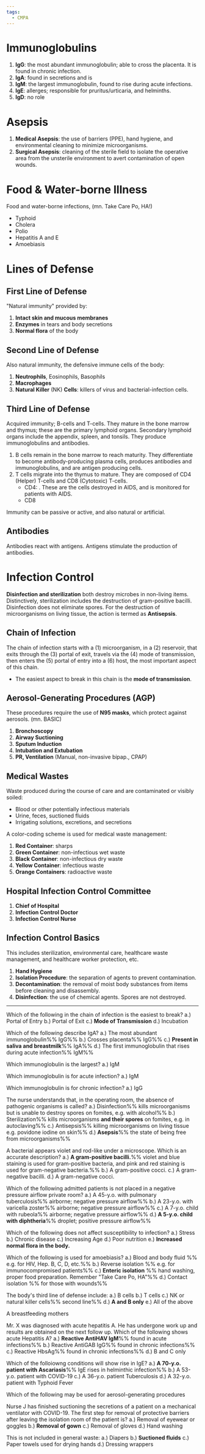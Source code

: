 ```yaml
---
tags:
  - CMPA
---
```

# Immunoglobulins
1. **IgG**: the most abundant immunoglobulin; able to cross the placenta. It is found in chronic infection.
2. **IgA**: found in secretions and is 
3. **IgM**: the largest immunoglobulin, found to rise during acute infections.
4. **IgE**: allerges; responsible for pruritus/urticaria, and helminths.
5. **IgD**: no role
# Asepsis
1. **Medical Asepsis**: the use of barriers (PPE), hand hygiene, and environmental cleaning to minimize microorganisms.
2. **Surgical Asepsis**: cleaning of the sterile field to isolate the operative area from the unsterile environment to avert contamination of open wounds.
# Food & Water-borne Illness
Food and water-borne infections, (mn. Take Care Po, HA!)
- Typhoid
- Cholera
- Polio
- Hepatitis A and E
- Amoebiasis
# Lines of Defense
## First Line of Defense
"Natural immunity" provided by:
1. **Intact skin and mucous membranes**
2. **Enzymes** in tears and body secretions
3. **Normal flora** of the body
## Second Line of Defense
Also natural immunity, the defensive immune cells of the body:
1. **Neutrophils**, Eosinophils, Basophils
2. **Macrophages**
3. **Natural Killer** (NK) **Cells**: killers of virus and bacterial-infection cells.
## Third Line of Defense
Acquired immunity; B-cells and T-cells. They mature in the bone marrow and thymus; these are the primary lymphoid organs. Secondary lymphoid organs include the appendix, spleen, and tonsils. They produce immunoglobulins and antibodies.
1. B cells remain in the bone marrow to reach maturity. They differentiate to become antibody-producing plasma cells, produces antibodies and immunoglobulins, and are antigen producing cells.
2. T cells migrate into the thymus to mature. They are composed of CD4 (Helper) T-cells and CD8 (Cytotoxic) T-cells.
	- CD4: . These are the cells destroyed in AIDS, and is monitored for patients with AIDS.
	- CD8

Immunity can be passive or active, and also natural or artificial.
## Antibodies
Antibodies react with antigens. Antigens stimulate the production of antibodies.
# Infection Control
**Disinfection and sterilization** both destroy microbes in non-living items. Distinctively, sterilization includes the destruction of gram-positive bacilli. Disinfection does not eliminate spores. For the destruction of microorganisms on living tissue, the action is termed as **Antisepsis**.
## Chain of Infection
The chain of infection starts with a (1) microorganism, in a (2) reservoir, that exits through the (3) portal of exit, travels via the (4) mode of transmission, then enters the (5) portal of entry into a (6) host, the most important aspect of this chain.
- The easiest aspect to break in this chain is the **mode of transmission**.
## Aerosol-Generating Procedures (AGP)
These procedures require the use of **N95 masks**, which protect against aerosols. (mn. BASIC)
1. **Bronchoscopy**
2. **Airway Suctioning**
3. **Sputum Induction**
4. **Intubation and Extubation**
5. **PR, Ventilation** (Manual, non-invasive bipap., CPAP)
## Medical Wastes
Waste produced during the course of care and are contaminated or visibly soiled:
- Blood or other potentially infectious materials
- Urine, feces, suctioned fluids
- Irrigating solutions, excretions, and secretions

A color-coding scheme is used for medical waste management:
1. **Red Container**: sharps
2. **Green Container**: non-infectious wet waste
3. **Black Container**: non-infectious dry waste
4. **Yellow Container**: infectious waste
5. **Orange Containers**: radioactive waste
## Hospital Infection Control Committee
1. **Chief of Hospital**
2. **Infection Control Doctor**
3. **Infection Control Nurse**
## Infection Control Basics
This includes sterilization, environmental care, healthcare waste management, and healthcare worker protection, etc.
1. **Hand Hygiene**
2. **Isolation Procedure**: the separation of agents to prevent contamination.
3. **Decontamination**: the removal of moist body substances from items before cleaning and disassembly.
4. **Disinfection**: the use of chemical agents. Spores are not destroyed.
___
Which of the following in the chain of infection is the easiest to break?
a.) Portal of Entry
b.) Portal of Exit
c.) **Mode of Transmission**
d.) Incubation

Which of the following describe IgA?
a.) The most abundant immunoglobulin%% IgG%%
b.) Crosses placenta%% IgG%%
c.) **Present in saliva and breastmilk**%% IgA%%
d.) The first immunoglobulin that rises during acute infection%% IgM%%

Which immunoglobulin is the largest?
a.) IgM

Which immunoglobulin is for acute infection?
a.) IgM

Which immunoglobulin is for chronic infection?
a.) IgG

The nurse understands that, in the operating room, the absence of pathogenic organisms is called?
a.) Disinfection%% kills microorganisms but is unable to destroy spores on fomites, e.g. with alcohol%%
b.) Sterilization%% kills microorganisms **and their spores** on fomites, e.g. in autoclaving%%
c.) Antisepsis%% killing microorganisms on living tissue e.g. povidone iodine on skin%%
d.) **Asepsis**%% the state of being free from microorganisms%%

A bacterial appears violet and rod-like under a microscope. Which is an accurate description?
a.) **A gram-positive bacilli.**%% violet and blue staining is used for gram-positive bacteria, and pink and red staining is used for gram-negative bacteria.%%
b.) A gram-positive cocci.
c.) A gram-negative bacilli.
d.) A gram-negative cocci.

Which of the following admitted patients is not placed in a negative pressure airflow private room?
a.) A 45-y.o. with pulmonary tuberculosis%% airborne; negative pressure airflow%%
b.) A 23-y.o. with varicella zoster%% airborne; negative pressure airflow%%
c.) A 7-y.o. child with rubeola%% airborne; negative pressure airflow%%
d.) **A 5-y.o. child with diphtheria**%% droplet; positive pressure airflow%%

Which of the following does not affect susceptibility to infection?
a.) Stress
b.) Chronic disease
c.) Increasing Age
d.) Poor nutrition
e.) **Increased normal flora in the body.**

Which of the following is used for amoebiasis?
a.) Blood and body fluid %% e.g. for HIV, Hep. B, C, D, etc.%%
b.) Reverse isolation %% e.g. for immunocompromised patients%%
c.) **Enteric isolation** %% hand washing, proper food preparation. Remember "Take Care Po, HA"%%
d.) Contact isolation %% for those with wounds%%

The body's third line of defense include:
a.) B cells
b.) T cells
c.) NK or natural killer cells%% second line%%
d.) **A and B only**
e.) All of the above

A breastfeeding mothers

Mr. X was diagnosed with acute hepatitis A. He has undergone work up and results are obtained on the next follow up. Which of the following shows acute Hepatitis A?
a.) **Reactive AntiHAV IgM**%% found in acute infections%%
b.) Reactive AntiGAB IgG%% found in chronic infections%%
c.) Reactive HbsAg%% found in chronic infections%%
d.) B and C only

Which of the folloiowng conditions will show rise in IgE?
a.) **A 70-y.o. patient with Ascariasis**%% IgE rises in helminthic infection%%
b.) A 53-y.o. patient with COVID-19
c.) A 36-y.o. patient Tuberculosis
d.) A 32-y.o. patient with Typhoid Fever

Which of the following may be used for aerosol-generating procedures

Nurse J has finished suctioning the secretions of a patient on a mechanical ventilator with COVID-19. The first step for removal of protective barriers after leaving the isolation room of the patient is?
a.) Removal of eyewear or goggles
b.) **Removal of gown**
c.) Removal of gloves
d.) Hand washing

This is not included in general waste:
a.) Diapers
b.) **Suctioned fluids**
c.) Paper towels used for drying hands
d.) Dressing wrappers

